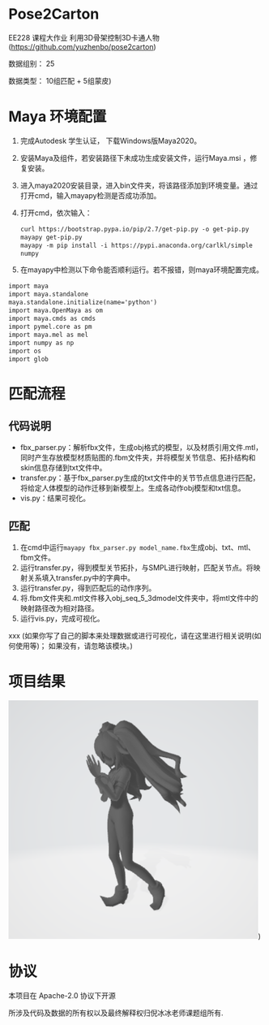 # Pose2Carton 

EE228 课程大作业 利用3D骨架控制3D卡通人物 (https://github.com/yuzhenbo/pose2carton) 

数据组别： 25

数据类型： 10组匹配 + 5组蒙皮)


# Maya 环境配置

1. 完成Autodesk 学生认证， 下载Windows版Maya2020。

2. 安装Maya及组件，若安装路径下未成功生成安装文件，运行Maya.msi ，修复安装。

3. 进入maya2020安装目录，进入bin文件夹，将该路径添加到环境变量。通过打开cmd，输入mayapy检测是否成功添加。

4. 打开cmd，依次输入：

   ```text
   curl https://bootstrap.pypa.io/pip/2.7/get-pip.py -o get-pip.py
   mayapy get-pip.py
   mayapy -m pip install -i https://pypi.anaconda.org/carlkl/simple numpy
   ```

5.  在mayapy中检测以下命令能否顺利运行。若不报错，则maya环境配置完成。

   ```text
   import maya
   import maya.standalone
   maya.standalone.initialize(name='python')
   import maya.OpenMaya as om
   import maya.cmds as cmds
   import pymel.core as pm
   import maya.mel as mel
   import numpy as np
   import os
   import glob
   ```

   

# 匹配流程

## 代码说明

* fbx_parser.py：解析fbx文件，生成obj格式的模型，以及材质引用文件.mtl，同时产生存放模型材质贴图的.fbm文件夹，并将模型关节信息、拓扑结构和skin信息存储到txt文件中。
* transfer.py：基于fbx_parser.py生成的txt文件中的关节节点信息进行匹配，将给定人体模型的动作迁移到新模型上。生成各动作obj模型和txt信息。
* vis.py：结果可视化。

## 匹配

1. 在cmd中运行`mayapy fbx_parser.py model_name.fbx`生成obj、txt、mtl、fbm文件。
2. 运行transfer.py，得到模型关节拓扑，与SMPL进行映射，匹配关节点。将映射关系填入transfer.py中的字典中。
3. 运行transfer.py，得到匹配后的动作序列。
4. 将.fbm文件夹和.mtl文件移入obj_seq_5_3dmodel文件夹中，将mtl文件中的映射路径改为相对路径。
5. 运行vis.py，完成可视化。



xxx (如果你写了自己的脚本来处理数据或进行可视化，请在这里进行相关说明(如何使用等)； 如果没有，请忽略该模块。)



# 项目结果

![image](./img/result.png))



# 协议 

本项目在 Apache-2.0 协议下开源

所涉及代码及数据的所有权以及最终解释权归倪冰冰老师课题组所有. 

# 
